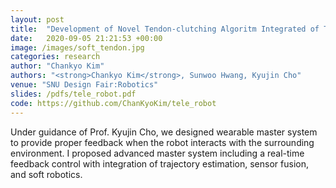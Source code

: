 ```yaml
---
layout: post
title:  "Development of Novel Tendon-clutching Algoritm Integrated of Trajectory Estimation and Feedback Control in Soft Teleoperation Glove"
date:   2020-09-05 21:21:53 +00:00
image: /images/soft_tendon.jpg
categories: research
author: "Chankyo Kim"
authors: "<strong>Chankyo Kim</strong>, Sunwoo Hwang, Kyujin Cho"
venue: "SNU Design Fair:Robotics"
slides: /pdfs/tele_robot.pdf
code: https://github.com/ChanKyoKim/tele_robot
---
```


Under guidance of Prof. Kyujin Cho, we designed wearable master system to provide proper feedback when the robot interacts with the surrounding environment. I proposed advanced master system including a real-time feedback control with integration of trajectory estimation, sensor fusion, and soft robotics. 

